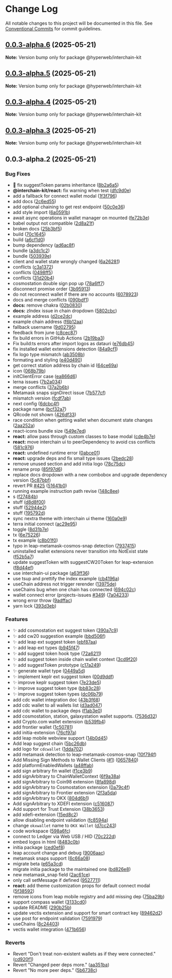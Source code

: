 # Change Log

All notable changes to this project will be documented in this file.
See [Conventional Commits](https://conventionalcommits.org) for commit guidelines.

## [0.0.3-alpha.6](https://github.com/hyperweb-io/interchain-kit/compare/v0.0.3-alpha.5...v0.0.3-alpha.6) (2025-05-21)

**Note:** Version bump only for package @hyperweb/interchain-kit

## [0.0.3-alpha.5](https://github.com/hyperweb-io/interchain-kit/compare/v0.0.3-alpha.4...v0.0.3-alpha.5) (2025-05-21)

**Note:** Version bump only for package @hyperweb/interchain-kit

## [0.0.3-alpha.4](https://github.com/hyperweb-io/interchain-kit/compare/v0.0.3-alpha.3...v0.0.3-alpha.4) (2025-05-21)

**Note:** Version bump only for package @hyperweb/interchain-kit

## [0.0.3-alpha.3](https://github.com/hyperweb-io/interchain-kit/compare/v0.0.3-alpha.2...v0.0.3-alpha.3) (2025-05-21)

**Note:** Version bump only for package @hyperweb/interchain-kit

## 0.0.3-alpha.2 (2025-05-21)

### Bug Fixes

- :bug: fix suggestToken params inheritance ([8b2a6a5](https://github.com/hyperweb-io/interchain-kit/commit/8b2a6a5dce811b3f9097a832ca383be5de135ade))
- **@interchain-kit/react:** fix warning when test ([dfc9d0e](https://github.com/hyperweb-io/interchain-kit/commit/dfc9d0e6f3649942860b4664f5a069218e1e3933))
- add a fallback for connect wallet modal ([1f3f796](https://github.com/hyperweb-io/interchain-kit/commit/1f3f7962f78313651aad61b0e44e37d9204023d0))
- add docs ([2c6ed55](https://github.com/hyperweb-io/interchain-kit/commit/2c6ed552d30edabae4a9a6a5c86973d008dd62b8))
- add optional chaining to get rest endpoint ([50c0e36](https://github.com/hyperweb-io/interchain-kit/commit/50c0e3675d9b65a0faf95299c95d2a514011eae0))
- add style import ([6a0591b](https://github.com/hyperweb-io/interchain-kit/commit/6a0591b1f3b0020a68372e71a496871320053376))
- await async operations in wallet manager on mounted ([fe72b3e](https://github.com/hyperweb-io/interchain-kit/commit/fe72b3e6cec25d6c0aaf84d6656644e6a189d9fd))
- babel output not compatible ([2d8a21f](https://github.com/hyperweb-io/interchain-kit/commit/2d8a21fdc210e9bc8dbeb8b9401cfb37c547a4f1))
- broken docs ([25b3bf5](https://github.com/hyperweb-io/interchain-kit/commit/25b3bf55932c57f30c8687ad486a020eccebd646))
- build ([70c1645](https://github.com/hyperweb-io/interchain-kit/commit/70c1645bf0c2dc13167c99dce533ca80f510e657))
- build ([a6cf1d0](https://github.com/hyperweb-io/interchain-kit/commit/a6cf1d0ffe7875ad7684c1606331db6fd5846be8))
- bump dependency ([ad6ac8f](https://github.com/hyperweb-io/interchain-kit/commit/ad6ac8f2a42a8f018bd62f91b1124f6bf0590287))
- bundle ([a3dc1c2](https://github.com/hyperweb-io/interchain-kit/commit/a3dc1c21de2cf6dba0ea75fad4265d8a080b4a50))
- bundle ([503939e](https://github.com/hyperweb-io/interchain-kit/commit/503939e4bcddc35160578d151a720431e892089c))
- client and wallet state wrongly changed ([6a26281](https://github.com/hyperweb-io/interchain-kit/commit/6a262816879b10d2ffb38f03149374822e0ad635))
- conflicts ([c3a1372](https://github.com/hyperweb-io/interchain-kit/commit/c3a13725cc17d52bf8424b63046ac426b9f478a8))
- conflicts ([0498ff5](https://github.com/hyperweb-io/interchain-kit/commit/0498ff56ebbb5fa0c15851ce20153c2652c18aec))
- conflicts ([31d20b4](https://github.com/hyperweb-io/interchain-kit/commit/31d20b47983b17ef1e4d39e8c2a2c5f5b46647fa))
- cosmostation double sign pop up ([78a6ff7](https://github.com/hyperweb-io/interchain-kit/commit/78a6ff7ffd5c485f526ac0d5b60c6a6604269274))
- disconnect promise order ([3b95913](https://github.com/hyperweb-io/interchain-kit/commit/3b95913e0a1ff3bd57dacd9db383b2fce991f28c))
- do not reconnect wallet if there are no accounts ([6078923](https://github.com/hyperweb-io/interchain-kit/commit/6078923a8d311875f5293859559ba665fdf88816))
- docs and merge conflicts ([090bdf1](https://github.com/hyperweb-io/interchain-kit/commit/090bdf1d98249d50bbded69af7d4689bce674af3))
- **docs:** remove chakra ([02b0830](https://github.com/hyperweb-io/interchain-kit/commit/02b0830889782e6c4ce1c1125d6635ed73f6fcea))
- **docs:** zIndex issue in chain dropdown ([5802cbc](https://github.com/hyperweb-io/interchain-kit/commit/5802cbcb6cf2b2dd815995c2b0ee9567d93ec0c7))
- example address ([d2ce2dc](https://github.com/hyperweb-io/interchain-kit/commit/d2ce2dc89527c4aee6a8f98619be0945e3b322b6))
- example chain address ([f6b12aa](https://github.com/hyperweb-io/interchain-kit/commit/f6b12aaff11dfb3c6352c66aae0c5561ef92ef9f))
- fallback username ([9d02795](https://github.com/hyperweb-io/interchain-kit/commit/9d02795c268b97dfcaf961328def053f2494b4aa))
- feedback from june ([c8cec87](https://github.com/hyperweb-io/interchain-kit/commit/c8cec878b05196e66b7b539bb9290bbbbc52e328))
- fix build errors in GitHub Actions ([2b19ba3](https://github.com/hyperweb-io/interchain-kit/commit/2b19ba384ec45912de9f0e500568743f44410643))
- Fix build:ts errors after import logos as datauri ([e76db45](https://github.com/hyperweb-io/interchain-kit/commit/e76db45bf9165982f1697f253565063b52b83afc))
- fix installed wallet extensions detection ([84a9cf1](https://github.com/hyperweb-io/interchain-kit/commit/84a9cf110ed835435a5b67028b4fe9282d49e76e))
- fix logo type mismatch ([ab3508b](https://github.com/hyperweb-io/interchain-kit/commit/ab3508bdea3281b3de8467d25ce592267b7d6482))
- formating and styling ([e40d490](https://github.com/hyperweb-io/interchain-kit/commit/e40d4909ef9f18b61a0bcad0cae3ebb44d20ceae))
- get correct station address by chain id ([64ce69a](https://github.com/hyperweb-io/interchain-kit/commit/64ce69ab79acd5aeb1c384fcb7a3722212194742))
- icon ([068b79b](https://github.com/hyperweb-io/interchain-kit/commit/068b79bfb66a030ec11578a8d351107732030811))
- initClientError case ([ea866d6](https://github.com/hyperweb-io/interchain-kit/commit/ea866d6d055c2904f5a3699a3cfd63266976e266))
- lerna issues ([7b2a034](https://github.com/hyperweb-io/interchain-kit/commit/7b2a03419e14682a37ad73f93e236a82fe531d08))
- merge conflicts ([37a2b6b](https://github.com/hyperweb-io/interchain-kit/commit/37a2b6b8e93ddde11d2955c57a3d19169f64c4fa))
- Metamask snaps signDirect issue ([7b577cf](https://github.com/hyperweb-io/interchain-kit/commit/7b577cf84956906b44f6dfd1e84ccca51d02fd58))
- mismatch version ([fcdf7ab](https://github.com/hyperweb-io/interchain-kit/commit/fcdf7abdeee579ff6bff72af5fa88f175f75f470))
- next config ([6dcbc4f](https://github.com/hyperweb-io/interchain-kit/commit/6dcbc4f208fdcdad76d6f57fe3c55e929364884c))
- package name ([bcf32a7](https://github.com/hyperweb-io/interchain-kit/commit/bcf32a7e60ca74ff19c222f7dc01aabe877d665a))
- QRcode not shown ([426df33](https://github.com/hyperweb-io/interchain-kit/commit/426df3386d3e3583ef5f81a8c6795e6cda1478b9))
- race condition when getting wallet when document state changes ([2aa252a](https://github.com/hyperweb-io/interchain-kit/commit/2aa252a6735e3a1a5f3bdaa3eea9925dea7138c3))
- react-icons bundle size ([549e7ed](https://github.com/hyperweb-io/interchain-kit/commit/549e7ed135c12dc85d7aea556f645ba2b24c5ce8))
- **react:** allow pass through custom classes to base modal ([cde4b7e](https://github.com/hyperweb-io/interchain-kit/commit/cde4b7e2fcfbfd8e106eba4153e34d02a5c85887))
- **react:** move interchain ui to peerDependency to avoid css conflicts ([581c976](https://github.com/hyperweb-io/interchain-kit/commit/581c9760f83765945d39385a5ef9e579df29d2db))
- **react:** undefined runtime error ([0abce01](https://github.com/hyperweb-io/interchain-kit/commit/0abce01b677dfc5eb88961e339569000bb838b59))
- **react:** upgrade deps and fix small type issues ([2bedc28](https://github.com/hyperweb-io/interchain-kit/commit/2bedc28023fc5cf73b90c21c9eed07e6c386e4d5))
- remove unused section and add initia logo ([78c75dc](https://github.com/hyperweb-io/interchain-kit/commit/78c75dcd9c46aee2fb9b07c479540b0e43c5ab15))
- rename prop ([85f97d6](https://github.com/hyperweb-io/interchain-kit/commit/85f97d687f58ad9c4769fcc35f7767235c0e8955))
- replace docs dropdown with a new combobox and upgrade dependency version ([5c87bbf](https://github.com/hyperweb-io/interchain-kit/commit/5c87bbf016e6770c0577891028e789c1d4fce390))
- revert PR [#425](https://github.com/hyperweb-io/interchain-kit/issues/425) ([51641b0](https://github.com/hyperweb-io/interchain-kit/commit/51641b076f65df441995fa5d847ae555a491c053))
- running example instruction path revise ([148c8ee](https://github.com/hyperweb-io/interchain-kit/commit/148c8ee86deb78e7bca807cccaeaf0ccb7220251))
- s ([f27484b](https://github.com/hyperweb-io/interchain-kit/commit/f27484b9e464c4bec76ab5fbd5370ba06072b0d8))
- stuff ([d8d8f00](https://github.com/hyperweb-io/interchain-kit/commit/d8d8f003739c0402962e2250ff18fc21caad4ab6))
- stuff ([52944e2](https://github.com/hyperweb-io/interchain-kit/commit/52944e208620eb2df689c5d663608971b472cc57))
- stuff ([195792d](https://github.com/hyperweb-io/interchain-kit/commit/195792d1cf5cbf0a12bc8e887b07541a7ae12ca3))
- sync nextra theme with interchain ui theme ([160a0e9](https://github.com/hyperweb-io/interchain-kit/commit/160a0e90f03de090e67db1403ee93c3ac60163e4))
- terra initial connect ([ac29e95](https://github.com/hyperweb-io/interchain-kit/commit/ac29e95d31764432c21c4ca3361ed28b3885a8e4))
- toggle ([8d31b7e](https://github.com/hyperweb-io/interchain-kit/commit/8d31b7e1fbfdce44c530bce66f0cdaacde5c7f2c))
- tx ([6e75226](https://github.com/hyperweb-io/interchain-kit/commit/6e7522635eadae5c31769f1ffbd68415d3235e3f))
- tx example ([c8b01f0](https://github.com/hyperweb-io/interchain-kit/commit/c8b01f06b4a0192f970e5b8468425a12bf2e296e))
- typo in leap-metamask-cosmos-snap detection ([7937415](https://github.com/hyperweb-io/interchain-kit/commit/79374152414301653c24918dbd031e7184b151ee))
- uninstalled wallet extensions never transition into NotExist state ([f52b5a7](https://github.com/hyperweb-io/interchain-kit/commit/f52b5a7a64b1a6021b517baf06de6400e6719092))
- update suggestToken with suggestCW20Token for leap-extension ([f8d44ef](https://github.com/hyperweb-io/interchain-kit/commit/f8d44ef1a0c1af2dd507e11a576e3c21cab46953))
- use interchain-ui package ([a63ff36](https://github.com/hyperweb-io/interchain-kit/commit/a63ff3601b6143637e3f670d957f33561cc4968e))
- use tsup and prettify the index example ([cb4196a](https://github.com/hyperweb-io/interchain-kit/commit/cb4196a1e34f708c355897274afbb80c1f46d1de))
- useChain address not trigger rerender ([13975de](https://github.com/hyperweb-io/interchain-kit/commit/13975de3ef8bc27f1bdd951b0a4c4bb9eea2fff0))
- useChains bug when one chain has connected ([694c02c](https://github.com/hyperweb-io/interchain-kit/commit/694c02c46c67fb70ff959134d81de6c0ee879f10))
- wallet connect error (projects-issues [#349](https://github.com/hyperweb-io/interchain-kit/issues/349)) ([7a04233](https://github.com/hyperweb-io/interchain-kit/commit/7a0423390f73e72e2935dd0c47c0da50083f808e))
- wrong error throw ([9adffac](https://github.com/hyperweb-io/interchain-kit/commit/9adffac4c86b9169e0664f880dd916f1107d934b))
- yarn lock ([393d3eb](https://github.com/hyperweb-io/interchain-kit/commit/393d3eb9f049e6bcdf619b2ce40fae0b0b48f9ba))

### Features

- :sparkles: add cosmostation ext suggest token ([390a7c9](https://github.com/hyperweb-io/interchain-kit/commit/390a7c92a7ea5daa2f1c45894166f6250116495b))
- :sparkles: add cw20 suggestion example ([bbd506f](https://github.com/hyperweb-io/interchain-kit/commit/bbd506f619c831c80c61fd12116464a6932b2b5e))
- :sparkles: add leap ext suggest token ([ebf87aa](https://github.com/hyperweb-io/interchain-kit/commit/ebf87aaef7c3c7971b444d42fa86db6b50ec50fd))
- :sparkles: add leap ext types ([b945f47](https://github.com/hyperweb-io/interchain-kit/commit/b945f471fc56664954eca4987bd9b94785111232))
- :sparkles: add suggest token hook type ([72a6211](https://github.com/hyperweb-io/interchain-kit/commit/72a6211f81f76add230ba1662dff4c6093885f27))
- :sparkles: add suggest token inside chain wallet context ([3cd9f20](https://github.com/hyperweb-io/interchain-kit/commit/3cd9f20d0377aee07ccfb7217e4220fa0cc5856b))
- :sparkles: add suggestToken prototype ([c17a249](https://github.com/hyperweb-io/interchain-kit/commit/c17a249dcd2287b275e73e0007ad6906b9166bc2))
- :sparkles: generate wallet type ([0449a5d](https://github.com/hyperweb-io/interchain-kit/commit/0449a5d30fd96671d38c4a465d8af052fcdf1b02))
- :sparkles: implement keplr ext suggest token ([00d9ddf](https://github.com/hyperweb-io/interchain-kit/commit/00d9ddfad8748734c6f04c2e38370000acaf243f))
- :sparkles: improve keplr suggest token ([7e23de5](https://github.com/hyperweb-io/interchain-kit/commit/7e23de519be2b032fa61539c84cdc4a2df5907f5))
- :sparkles: improve suggest token type ([bb83c28](https://github.com/hyperweb-io/interchain-kit/commit/bb83c28a98c409dd2267f1ba0c49f6dc7724a6b3))
- :sparkles: improve suggest token types ([dc06b79](https://github.com/hyperweb-io/interchain-kit/commit/dc06b79d56a5153b2d5f955d919fffc8232fdcd4))
- add cdc wallet integration doc ([43b3f68](https://github.com/hyperweb-io/interchain-kit/commit/43b3f6878998f33ad5e14ea393541e43d269b445))
- add cdc wallet to all wallets list ([d3ad047](https://github.com/hyperweb-io/interchain-kit/commit/d3ad047d281b751b1f5c51f0c91b45c4703bb338))
- add cdc wallet to package deps ([f1ab3e0](https://github.com/hyperweb-io/interchain-kit/commit/f1ab3e029bddcf59d20926709fcd784c6ba3e24b))
- add cosmostation, station, galaxystation wallet supports. ([7536d32](https://github.com/hyperweb-io/interchain-kit/commit/7536d3299cf319b93d92bd07fa940d6efc1c44f2))
- add Crypto.com wallet extension ([b539fb4](https://github.com/hyperweb-io/interchain-kit/commit/b539fb4e7939b60918b916e0b270f91f2c17d4f0))
- add frontier wallet ([1c50781](https://github.com/hyperweb-io/interchain-kit/commit/1c50781ffb7c3cf5e6468d04a57f1f868add8c66))
- add initia-extension ([76cf97a](https://github.com/hyperweb-io/interchain-kit/commit/76cf97a048c6e5a45e4729b81b3c0caba0a3d5b7))
- add leap mobile webview support ([14b0d45](https://github.com/hyperweb-io/interchain-kit/commit/14b0d45d88a809d2b95f45d56b5c745418e1dd21))
- Add leap suggest chain ([5bc26db](https://github.com/hyperweb-io/interchain-kit/commit/5bc26db2f15681ad16d0e6830cef5de170cb36fe))
- add logo for `cdcwallet` ([1dda702](https://github.com/hyperweb-io/interchain-kit/commit/1dda70285ebea1178c60a0ddd212c03c63ab7fa9))
- add metamask detection to leap-metamask-cosmos-snap ([10f794f](https://github.com/hyperweb-io/interchain-kit/commit/10f794f90d3fc812e2c438965288396baf880be7))
- Add Missing Sign Methods to Wallet Clients ([#1](https://github.com/hyperweb-io/interchain-kit/issues/1)) ([0657840](https://github.com/hyperweb-io/interchain-kit/commit/06578403a64a210023943031c40a9caf70d49866))
- add platformEnabledWallets ([a48ffab](https://github.com/hyperweb-io/interchain-kit/commit/a48ffabd6108363b24b5bdecb6a156a669758e4a))
- add sign arbitrary fin wallet ([f1ce3b9](https://github.com/hyperweb-io/interchain-kit/commit/f1ce3b9c74873279bb8f98303a373578cf68182b))
- add signArbitrary to ChainWalletContext ([6f9a38a](https://github.com/hyperweb-io/interchain-kit/commit/6f9a38a77d5d02d516f6f2482130a203ea2eee99))
- add signArbitrary to Coin98 extension ([8fa898d](https://github.com/hyperweb-io/interchain-kit/commit/8fa898d0cf28b747a8c7919494241de26ce623d4))
- add signArbitrary to Cosmostation extension ([0a79c4f](https://github.com/hyperweb-io/interchain-kit/commit/0a79c4fe09c868404d34470903b3778f76712619))
- add signArbitrary to Frontier extension ([2f3a5da](https://github.com/hyperweb-io/interchain-kit/commit/2f3a5daa4779c17e0c3d152d81b065a86238e993))
- add signArbitrary to OKX ([804d6b1](https://github.com/hyperweb-io/interchain-kit/commit/804d6b157bd8728337c288306c0d901f29970273))
- Add signArbitrary to XDEFI extension ([c516087](https://github.com/hyperweb-io/interchain-kit/commit/c5160873d3b1c73b279992e058be8db8c7ed2847))
- Add support for Trust Extension ([38b3653](https://github.com/hyperweb-io/interchain-kit/commit/38b365326457e592f739dd5bb94dbbed5405f21d))
- add xdefi-extension ([15ed8c2](https://github.com/hyperweb-io/interchain-kit/commit/15ed8c22e8daa0b90dead1a64d9c8c12165765d7))
- allow disabling endpoint validation ([fc8594a](https://github.com/hyperweb-io/interchain-kit/commit/fc8594a6e687c3f8f0ad870e1f6d020856644336))
- change `okxwallet` name to `OKX Wallet` ([d7cc243](https://github.com/hyperweb-io/interchain-kit/commit/d7cc2433c8d25e42579a381bf5cba4a83874ec50))
- code workspace ([598a6fc](https://github.com/hyperweb-io/interchain-kit/commit/598a6fc921c9a12122e674de58e38b0d10a20580))
- connect to Ledger via Web USB / HID ([70c222d](https://github.com/hyperweb-io/interchain-kit/commit/70c222d150e06955d765f8f521b0f74d79a66081))
- embed logos in html ([8483c0b](https://github.com/hyperweb-io/interchain-kit/commit/8483c0bb3f3b3a5dfb22e5644a3e695deadc92dd))
- initia package ([ced0ef8](https://github.com/hyperweb-io/interchain-kit/commit/ced0ef8f4d2e0b1f6dd815003dc351f8eda39d6a))
- leap account change and debug ([9006aac](https://github.com/hyperweb-io/interchain-kit/commit/9006aac6c453262e9ac890c34616622b50dc5766))
- metamask snaps support ([6c66a08](https://github.com/hyperweb-io/interchain-kit/commit/6c66a080b07fef10ec7da021713f59084bdb3c54))
- migrate beta ([e65a3cd](https://github.com/hyperweb-io/interchain-kit/commit/e65a3cd7cc837dc4351bd6b9bb396e1066bb3b3a))
- migrate initia package to the maintained one ([bd826e8](https://github.com/hyperweb-io/interchain-kit/commit/bd826e84494e4ccf8867a5a24e7c5dd45e7e8ac0))
- new metamask_snap field ([2ac61ce](https://github.com/hyperweb-io/interchain-kit/commit/2ac61cebb8fa885cb129484d0c852acd2ec1ea73))
- only call setMessage if defined ([9527711](https://github.com/hyperweb-io/interchain-kit/commit/95277114ec63b65b5887f848bf8ca552afb4a40a))
- **react:** add theme customization props for default connect modal ([5f38592](https://github.com/hyperweb-io/interchain-kit/commit/5f385922f7dc3ac5892caa92f749f4e517134ffc))
- remove icons from leap mobile registry and add missing dep ([75ba29b](https://github.com/hyperweb-io/interchain-kit/commit/75ba29bc771388bf16fc7d4e79c00afcd796e7f6))
- support compass wallet ([3133cd0](https://github.com/hyperweb-io/interchain-kit/commit/3133cd024c44e8b507974403de55d9eb80b22061))
- update README ([290b25b](https://github.com/hyperweb-io/interchain-kit/commit/290b25bd80aab56f6257a6e673f1c5d6d533fc45))
- update vectis extension and support for smart contract key ([89462d2](https://github.com/hyperweb-io/interchain-kit/commit/89462d2f876a9dd955fb1dcba82d747463d63737))
- use post for endpoint validation ([7591979](https://github.com/hyperweb-io/interchain-kit/commit/7591979f3bf391051be52473782ee467f63062c1))
- useChains ([8c24403](https://github.com/hyperweb-io/interchain-kit/commit/8c24403ed4fc6b145e2e8c102643aa06dab0bd90))
- vectis wallet integration ([471b656](https://github.com/hyperweb-io/interchain-kit/commit/471b65678d2df1a074a6d91e9899df5e86454cb2))

### Reverts

- Revert "Don't treat non-existent wallets as if they were connected." ([cd920f1](https://github.com/hyperweb-io/interchain-kit/commit/cd920f1efb9d360f564a41bbdc04ce6137da44a9))
- Revert "Changed peer deps more." ([aa351ba](https://github.com/hyperweb-io/interchain-kit/commit/aa351baf8eb5b8e5deb871ab2ee91667bae2a0d0))
- Revert "No more peer deps." ([5b6738c](https://github.com/hyperweb-io/interchain-kit/commit/5b6738c3c41a774a84c52b7ed2605a162a2e0601))
